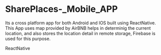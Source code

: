 # SharePlaces-_Mobile_APP
Its a cross platform app for both Android and IOS built using ReactNative.
This App uses map provided by AirBNB helps in determinig the  current location, 
and also stores the location detail in remote storage, Firebase is used for this purpose.


ReactNative
